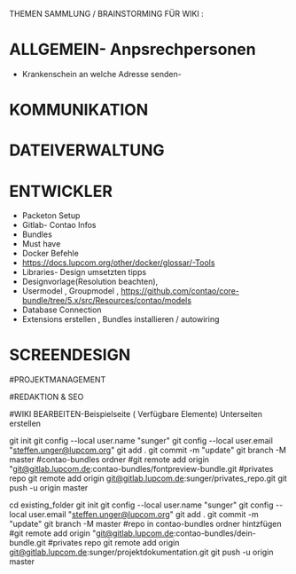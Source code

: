 THEMEN SAMMLUNG / BRAINSTORMING FÜR WIKI :

# ALLGEMEIN- Anpsrechpersonen
- Krankenschein an welche Adresse senden- 

# KOMMUNIKATION

# DATEIVERWALTUNG

# ENTWICKLER
- Packeton Setup
- Gitlab- Contao Infos
- Bundles 
- Must have
- Docker Befehle 
- https://docs.lupcom.org/other/docker/glossar/-Tools
- Libraries- Design umsetzten tipps 
- Designvorlage(Resolution beachten),
- Usermodel , Groupmodel , 
https://github.com/contao/core-bundle/tree/5.x/src/Resources/contao/models
- Database Connection
- Extensions erstellen , Bundles installieren / autowiring

# SCREENDESIGN
 
#PROJEKTMANAGEMENT
 
#REDAKTION & SEO
 
#WIKI BEARBEITEN-Beispielseite ( Verfügbare Elemente)
Unterseiten erstellen

git init
git config --local user.name "sunger"
git config --local user.email "steffen.unger@lupcom.org"
git add .
git commit -m "update"
git branch -M master
#contao-bundles ordner
#git remote add origin "git@gitlab.lupcom.de:contao-bundles/fontpreview-bundle.git
#privates repo
git remote add origin git@gitlab.lupcom.de:sunger/privates_repo.git
git push -u origin master


cd existing_folder
git init
git config --local user.name "sunger"
git config --local user.email "steffen.unger@lupcom.org"
git add .
git commit -m "update"
git branch -M master
#repo in contao-bundles ordner hintzfügen
#git remote add origin "git@gitlab.lupcom.de:contao-bundles/dein-bundle.git
#privates repo
git remote add origin git@gitlab.lupcom.de:sunger/projektdokumentation.git
git push -u origin master